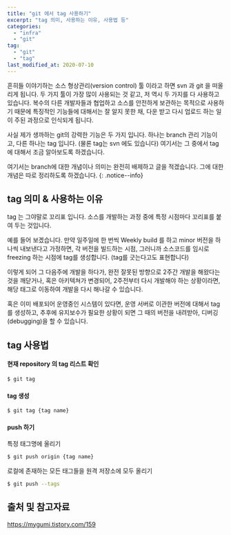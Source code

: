 ```yaml
---
title: "git 에서 tag 사용하기"
excerpt: "tag 의미, 사용하는 이유, 사용법 등"
categories:
  - "infra"
  - "git"
tag:
  - "git"
  - "tag"
last_modified_at: 2020-07-10
---
```


흔히들 이야기하는 소스 형상관리(version control) 툴 이라고 하면 svn 과 git 을 떠올리게 됩니다. 두 가지 툴이 가장 많이 사용되는 것 같고, 저 역시 두 가지를 다 사용하고 있습니다. 복수의 다른 개발자들과 협업하고 소스를 안전하게 보관하는 목적으로 사용하기 때문에 특징적인 기능들에 대해서는 잘 알지 못한 채, 다운 받고 다시 업로드 하는 일이 주된 과정으로 인식되게 됩니다.

사실 제가 생까하는 git의 강력한 기능은 두 가지 입니다. 하나는 branch 관리 기능이고, 다른 하나는 tag 입니다. (물론 tag는 svn 에도 있습니다) 여기서는 그 중에서 tag에 대해서 조금 알아보도록 하겠습니다. 

여기서는 branch에 대한 개념이나 의미는 완전히 배제하고 글을 적겠습니다. 그에 대한 개념은 따로 정리하도록 하겠습니다. 
{: .notice--info}

## tag 의미 & 사용하는 이유

tag 는 그야말로 꼬리표 입니다. 소스를 개발하는 과정 중에 특정 시점마다 꼬리표를 붙여 두는 것입니다.

예를 들어 보겠습니다. 만약 일주일에 한 번씩 Weekly build 를 하고 minor 버전을 하나씩 내보낸다고 가정하면, 각 버전을 빌드하는 시점, 그러니까 소스코드를 임시로 freezing 하는 시점에 tag를 생성합니다. (tag를 긋는다고도 표현합니다)

이렇게 되어 그 다음주에 개발을 하다가, 완전 잘못된 방향으로 2주간 개발을 해왔다는 것을 깨닫거나, 혹은 아키텍쳐가 변경되어, 2주전부터 다시 개발해야 하는 상황이라면, 해당 태그로 이동하여 개발을 다시 해나갈 수 있습니다. 

혹은 이미 배포되어 운영중인 시스템이 있다면, 운영 서버로 이관한 버전에 대해서 tag를 생성하고, 추후에 유지보수가 필요한 상황이 되면 그 때의 버전을 내려받아, 디버깅(debugging)을 할 수 있습니다. 

## tag 사용법

#### 현재 repository 의 tag 리스트 확인

```bash
$ git tag
```

#### tag 생성

```bash
$ git tag {tag name}
```

#### push 하기

특정 태그명에 올리기

```bash
$ git push origin {tag name}
```

로컬에 존재하는 모든 태그들을 원격 저장소에 모두 올리기

```bash
$ git push --tags
```

## 출처 및 참고자료

https://mygumi.tistory.com/159